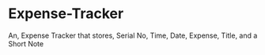 # Expense-Tracker
An, Expense Tracker that stores, Serial No, Time, Date, Expense, Title, and a Short Note 
